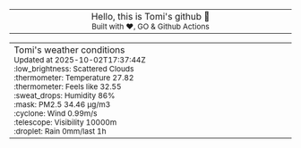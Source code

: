 
<div align="center">
<table>
<tbody>
<td align="center">
<img width="2000" height="0"><br>
Hello, this is Tomi's github 👋<br>
<sup>Built with ❤️, GO & Github Actions</sup><br>
<img width="2000" height="0">
</td>
</tbody>
</table>
</div>
<table>
<tbody>
<td align="left">
<img width="2000" height="0"><br>
Tomi's weather conditions<br>
<sup>Updated at 2025-10-02T17:37:44Z</sup><br>
<sup>:low_brightness: Scattered Clouds</sup><br>
<sup>:thermometer: Temperature 27.82 </sup><br>
<sup>:thermometer: Feels like 32.55</sup><br>
<sup>:sweat_drops: Humidity 86%</sup><br>
<sup>:mask: PM2.5 34.46 μg/m3</sup><br>
<sup>:cyclone: Wind 0.99m/s </sup><br>
<sup>:telescope: Visibility 10000m </sup><br>
<sup>:droplet: Rain 0mm/last 1h </sup><br>
<img width="2000" height="0">
</td>
<td align="left">
<img width="2000" height="0"><br>
<br>
<img width="2000" height="0">
</td>
</tbody>
</table>
</div>
    